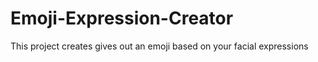 # Emoji-Expression-Creator

This project creates gives out an emoji based on your facial expressions
